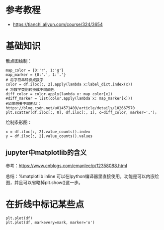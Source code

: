 # 参考教程

- https://tianchi.aliyun.com/course/324/3654

# 基础知识

散点图绘制：

```
map_color = {0:'r', 1:'g'}
map_marker = {0:'.', 1:'.'}
# 将字符串转换成数字
color = df.iloc[:, 2].apply(lambda x:label_dict.index(x))
# 将数字类别转换成不同颜色
diff_color = color.apply(lambda x: map_color[x])
#diff_marker = list(color.apply(lambda x: map_marker[x]))
#如果想要不同形状：https://blog.csdn.net/u014571489/article/details/102667570
plt.scatter(df.iloc[:, 0], df.iloc[:, 1], c=diff_color, marker='.');
```

绘制条形图：

```
x = df.iloc[:, 2].value_counts().index
y = df.iloc[:, 2].value_counts().values
```

## jupyter中matplotlib的含义

参考：https://www.cnblogs.com/emanlee/p/12358088.html

总结：%matplotlib inline 可以在Ipython编译器里直接使用，功能是可以内嵌绘图，并且可以省略掉plt.show()这一步。

# 在折线中标记某些点


```
plt.plot(df)
plt.plot(df, markevery=mark, marker='o')
```

